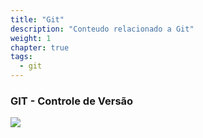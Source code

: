 ```yaml
---
title: "Git" 
description: "Conteudo relacionado a Git"
weight: 1
chapter: true
tags:
  - git
---
```


### GIT - Controle de Versão

![](https://www.hostinger.com.br/tutoriais/wp-content/uploads/sites/12/2019/06/Os-Melhores-Clientes-Git-GUI-de-2019-para-Windows-Linux-e-Mac.png)

